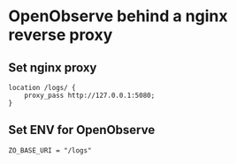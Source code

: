 # OpenObserve behind a nginx reverse proxy

## Set nginx proxy

```
location /logs/ {
    proxy_pass http://127.0.0.1:5080;
}
```

## Set ENV for OpenObserve

```
ZO_BASE_URI = "/logs"
```
